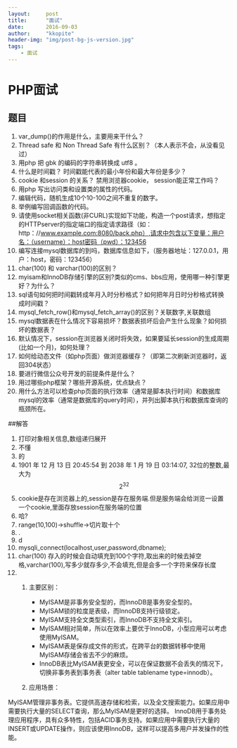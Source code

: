 ```yaml
---
layout:     post
title:      "面试"
date:       2016-09-03
author:     "kkopite"
header-img: "img/post-bg-js-version.jpg"
tags:
    - 面试
---
```


# PHP面试

## 题目
1. var_dump()的作用是什么，主要用来干什么？
2. Thread safe 和 Non Thread Safe 有什么区别？（本人表示不会，从没看见过）
3. 用php 把 gbk 的编码的字符串转换成 utf8 。
4. 什么是时间戳？ 时间戳能代表的最小年份和最大年份是多少？
5. cookie 和session 的关系？ 禁用浏览器cookie， session能正常工作吗？
6. 用php 写出访问类和设置类的属性的代码。
7. 编辑代码，随机生成10个10-100之间不重复的数字。
8. 举例编写回调函数的代码。
9. 请使用socket相关函数(非CURL)实现如下功能，构造一个post请求，想指定的HTTPserver的指定端口的指定请求路径（如：http：//www.example.com:8080/back.php）,请求中包含以下变量：用户名：（username）：host密码（pwd）：123456
10. 编写连接mysql数据库的到吗，数据库信息如下，（服务器地址：127.0.0.1，用户：host，密码：123456）
11. char(100) 和 varchar(100)的区别？
12. myisam和InnoDB存储引擎的区别?类似的cms、bbs应用，使用哪一种引擎更好？为什么？
13. sql语句如何把时间戳转成年月入时分秒格式？如何把年月日时分秒格式转换成时间戳？
14. mysql_fetch_row()和mysql_fetch_array()的区别？关联数字,关联数组
15. mysql数据表在什么情况下容易损坏？数据表损坏后会产生什么现象？如何损坏的数据表？
16. 默认情况下，session在浏览器关闭时将失效，如果要延长session的生成周期(比如一个月)，如何处理？
17. 如何给动态文件（如php页面）做浏览器缓存？（即第二次刷新浏览器时，返回304状态）
18. 要进行微信公众号开发的前提条件是什么？
19. 用过哪些php框架？哪些开源系统，优点缺点？
20. 用什么方法可以检查php页面的执行效率（通常是脚本执行时间）和数据库mysql的效率（通常是数据库的query时间），并列出脚本执行和数据库查询的瓶颈所在。

##解答
1. 打印对象相关信息,数组递归展开
2. 不懂
3. 的
4. 1901 年 12 月 13 日 20:45:54 到 2038 年 1 月 19 日 03:14:07,  32位的整数,最大为 $$2^{32}$$
5. cookie是存在浏览器上的,session是存在服务端.但是服务端会给浏览一设置一个cookie,里面存放session在服务端的位置
6. 哈?
7. range(10,100)->shuffle->切片取十个
8. .
9. d 
10. mysqli_connect(localhost,user,password,dbname);
11. char(100) 存入的时候会自动填充到100个字符,取出来的时候去掉空格,varchar(100),写多少就存多少,不会填充,但是会多一个字符来保存长度
12. 
    1. 主要区别：

        + MyISAM是非事务安全型的，而InnoDB是事务安全型的。
        + MyISAM锁的粒度是表级，而InnoDB支持行级锁定。
        + MyISAM支持全文类型索引，而InnoDB不支持全文索引。
        + MyISAM相对简单，所以在效率上要优于InnoDB，小型应用可以考虑使用MyISAM。
        + MyISAM表是保存成文件的形式，在跨平台的数据转移中使用MyISAM存储会省去不少的麻烦。
        + InnoDB表比MyISAM表更安全，可以在保证数据不会丢失的情况下，切换非事务表到事务表（alter table tablename type=innodb）。
    2. 应用场景：
        >
MyISAM管理非事务表。它提供高速存储和检索，以及全文搜索能力。如果应用中需要执行大量的SELECT查询，那么MyISAM是更好的选择。
InnoDB用于事务处理应用程序，具有众多特性，包括ACID事务支持。如果应用中需要执行大量的INSERT或UPDATE操作，则应该使用InnoDB，这样可以提高多用户并发操作的性能。




